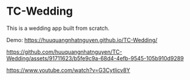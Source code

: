# TC-Wedding

This is a wedding app built from scratch. 

Demo: https://huuquangnhatnguyen.github.io/TC-Wedding/




https://github.com/huuquangnhatnguyen/TC-Wedding/assets/91711623/b5fe9c9a-68d4-4efb-9545-105b910d9289

https://www.youtube.com/watch?v=G3Cytlicv8Y
